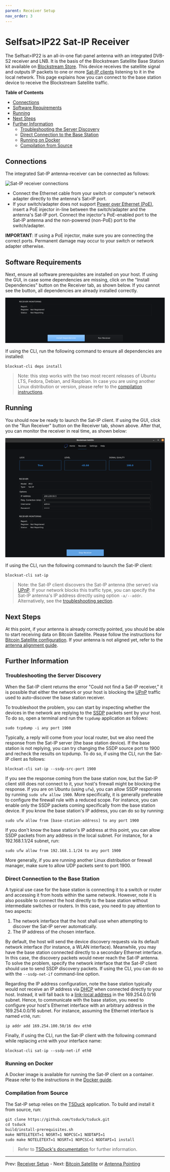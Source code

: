 ```yaml
---
parent: Receiver Setup
nav_order: 3
---
```


# Selfsat>IP22 Sat-IP Receiver

The Selfsat>IP22 is an all-in-one flat-panel antenna with an integrated DVB-S2 receiver and LNB. It is the basis of the Blockstream Satellite Base Station kit available on [Blockstream Store](https://store.blockstream.com/products/blockstream-satellite-base-station/). This device receives the satellite signal and outputs IP packets to one or more [Sat-IP clients](https://en.wikipedia.org/wiki/Sat-IP) listening to it in the local network. This page explains how you can connect to the base station device to receive the Blockstream Satellite traffic.

<!-- markdown-toc start -->
**Table of Contents**

- [Connections](#connections)
- [Software Requirements](#software-requirements)
- [Running](#running)
- [Next Steps](#next-steps)
- [Further Information](#further-information)
  - [Troubleshooting the Server Discovery](#troubleshooting-the-server-discovery)
  - [Direct Connection to the Base Station](#direct-connection-to-the-base-station)
  - [Running on Docker](#running-on-docker)
  - [Compilation from Source](#compilation-from-source)

<!-- markdown-toc end -->

## Connections

The integrated Sat-IP antenna-receiver can be connected as follows:

![Sat-IP receiver connections](img/sat-ip-connections.png "Sat-IP receiver connections")

- Connect the Ethernet cable from your switch or computer's network adapter directly to the antenna's Sat>IP port.
- If your switch/adapter does not support [Power over Ethernet (PoE)](https://en.wikipedia.org/wiki/Power_over_Ethernet), insert a PoE injector in-line between the switch/adapter and the antenna's Sat-IP port. Connect the injector's PoE-enabled port to the Sat-IP antenna and the non-powered (non-PoE) port to the switch/adapter.

**IMPORTANT**: If using a PoE injector, make sure you are connecting the correct ports. Permanent damage may occur to your switch or network adapter otherwise.

## Software Requirements

Next, ensure all software prerequisites are installed on your host. If using the GUI, in case some dependencies are missing, click on the "Install Dependencies" button on the Receiver tab, as shown below. If you cannot see the button, all dependencies are already installed correctly.

![GUI Receiver Missing Dependencies](img/gui_receiver_missing_deps.png?raw=true)

If using the CLI, run the following command to ensure all dependencies are installed:

```
blocksat-cli deps install
```

> Note: this step works with the two most recent releases of Ubuntu LTS, Fedora, Debian, and Raspbian. In case you are using another Linux distribution or version, please refer to the [compilation instructions](#compilation-from-source).

## Running

You should now be ready to launch the Sat-IP client. If using the GUI, click on the "Run Receiver" button on the Receiver tab, shown above. After that, you can monitor the receiver in real time, as shown below:

![GUI Sat-IP Receiver Monitoring](img/gui_satip_rx.png?raw=true)

If using the CLI, run the following command to launch the Sat-IP client:

```
blocksat-cli sat-ip
```

> Note: the Sat-IP client discovers the Sat-IP antenna (the server) via [UPnP](https://en.wikipedia.org/wiki/Universal_Plug_and_Play). If your network blocks this traffic type, you can specify the Sat-IP antenna's IP address directly using option `-a/--addr`. Alternatively, see the [troubleshooting section](#troubleshooting-the-server-discovery).

## Next Steps

At this point, if your antenna is already correctly pointed, you should be able to start receiving data on Bitcoin Satellite. Please follow the instructions for [Bitcoin Satellite configuration](bitcoin.md). If your antenna is not aligned yet, refer to the [antenna alignment guide](antenna-pointing.md).

## Further Information

### Troubleshooting the Server Discovery

When the Sat-IP client returns the error "Could not find a Sat-IP receiver," it is possible that either the network or your host is blocking the [UPnP](https://en.wikipedia.org/wiki/Universal_Plug_and_Play) traffic used to auto-discover the base station receiver.

To troubleshoot the problem, you can start by inspecting whether the devices in the network are replying to the [SSDP](https://en.wikipedia.org/wiki/Simple_Service_Discovery_Protocol) packets sent by your host. To do so, open a terminal and run the `tcpdump` application as follows:

```
sudo tcpdump -i any port 1900
```

Typically, a reply will come from your local router, but we also need the response from the Sat-IP server (the base station device). If the base station is not replying, you can try changing the SSDP source port to 1900 and recheck the results on tcpdump. To do so, if using the CLI, run the Sat-IP client as follows:

```
blocksat-cli sat-ip --ssdp-src-port 1900
```

If you see the response coming from the base station now, but the Sat-IP client still does not connect to it, your host's firewall might be blocking the response. If you are on Ubuntu (using `ufw`), you can allow SSDP responses by running `sudo ufw allow 1900`. More specifically, it is generally preferable to configure the firewall rule with a reduced scope. For instance, you can enable only the SSDP packets coming specifically from the base station device. If you know the base station's IP address, you can do so by running:

```
sudo ufw allow from [base-station-address] to any port 1900
```

If you don't know the base station's IP address at this point, you can allow SSDP packets from any address in the local subnet. For instance, for a 192.168.1.1/24 subnet, run:

```
sudo ufw allow from 192.168.1.1/24 to any port 1900
```

More generally, if you are running another Linux distribution or firewall manager, make sure to allow UDP packets sent to port 1900.

### Direct Connection to the Base Station

A typical use case for the base station is connecting it to a switch or router and accessing it from hosts within the same network. However, note it is also possible to connect the host directly to the base station without intermediate switches or routers. In this case, you need to pay attention to two aspects:

1. The network interface that the host shall use when attempting to discover the Sat-IP server automatically.
2. The IP address of the chosen interface.

By default, the host will send the device discovery requests via its default network interface (for instance, a WLAN interface). Meanwhile, you may have the base station connected directly to a secondary Ethernet interface. In this case, the discovery packets would never reach the Sat-IP antenna. To solve the problem, specify the network interface that the Sat-IP client should use to send SSDP discovery packets. If using the CLI, you can do so with the `--ssdp-net-if` command-line option.

Regarding the IP address configuration, note the base station typically would not receive an IP address via [DHCP](https://en.wikipedia.org/wiki/Dynamic_Host_Configuration_Protocol) when connected directly to your host. Instead, it will fall back to a [link-local address](https://en.wikipedia.org/wiki/Link-local_address) in the 169.254.0.0/16 subnet. Hence, to communicate with the base station, you need to configure your host's Ethernet interface with an arbitrary address in the 169.254.0.0/16 subnet. For instance, assuming the Ethernet interface is named `eth0`, run:

```
ip addr add 169.254.100.50/16 dev eth0
```

Finally, if using the CLI, run the Sat-IP client with the following command while replacing `eth0` with your interface name:

```
blocksat-cli sat-ip --ssdp-net-if eth0
```

### Running on Docker

A Docker image is available for running the Sat-IP client on a container. Please refer to the instructions in the [Docker guide](docker.md).

### Compilation from Source

The Sat-IP setup relies on the [TSDuck](https://tsduck.io/) application. To build and install it from source, run:

```
git clone https://github.com/tsduck/tsduck.git
cd tsduck
build/install-prerequisites.sh
make NOTELETEXT=1 NOSRT=1 NOPCSC=1 NODTAPI=1
sudo make NOTELETEXT=1 NOSRT=1 NOPCSC=1 NODTAPI=1 install
```

> Refer to [TSDuck's documentation](https://tsduck.io/download/docs/tsduck-dev.html#chap-build) for further information.

---

Prev: [Receiver Setup](receiver.md) - Next: [Bitcoin Satellite](bitcoin.md) or [Antenna Pointing](antenna-pointing.md)
